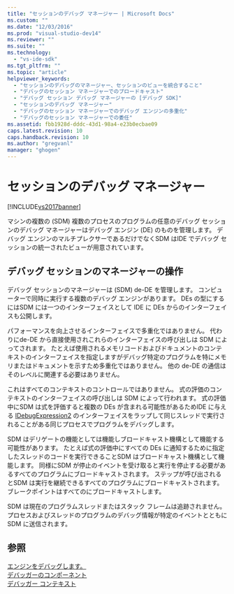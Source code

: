 ```yaml
---
title: "セッションのデバッグ マネージャー | Microsoft Docs"
ms.custom: ""
ms.date: "12/03/2016"
ms.prod: "visual-studio-dev14"
ms.reviewer: ""
ms.suite: ""
ms.technology: 
  - "vs-ide-sdk"
ms.tgt_pltfrm: ""
ms.topic: "article"
helpviewer_keywords: 
  - "セッションのデバッグのマネージャー、セッションのビューを統合すること"
  - "デバッグのセッション マネージャーでのブロードキャスト"
  - "デバッグ セッション デバッグ マネージャーの [デバッグ SDK]"
  - "セッションのデバッグ マネージャー"
  - "デバッグのセッション マネージャーでのデバッグ エンジンの多重化"
  - "デバッグのセッション マネージャーでの委任"
ms.assetid: fbb1928d-dddc-43d1-98a4-e23b0ecbae09
caps.latest.revision: 10
caps.handback.revision: 10
ms.author: "gregvanl"
manager: "ghogen"
---
```

# セッションのデバッグ マネージャー
[!INCLUDE[vs2017banner](../../code-quality/includes/vs2017banner.md)]

マシンの複数の \(SDM\) 複数のプロセスのプログラムの任意のデバッグ セッションのデバッグ マネージャーはデバッグ エンジン \(DE\) のものを管理します。  デバッグ エンジンのマルチプレクサーであるだけでなくSDM はIDE でデバッグ セッションの統一されたビューが用意されています。  
  
## デバッグ セッションのマネージャーの操作  
 デバッグ セッションのマネージャーは \(SDM\) de\-DE を管理します。  コンピューターで同時に実行する複数のデバッグ エンジンがあります。  DEs の型にするにはSDM には一つのインターフェイスとして IDE に DEs からのインターフェイスも公開します。  
  
 パフォーマンスを向上させるインターフェイスで多重化ではありません。  代わりにde\-DE から直接使用されこれらのインターフェイスの呼び出しは SDM によってされます。  たとえば使用されるメモリコードおよびドキュメントのコンテキストのインターフェイスを指定しますがデバッグ特定のプログラムを特にメモリまたはドキュメントを示すため多重化ではありません。  他の de\-DE の通信はそのレベルに関連する必要はありません。  
  
 これはすべてのコンテキストのコントロールではありません。  式の評価のコンテキストのインターフェイスの呼び出しは SDM によって行われます。  式の評価中にSDM は式を評価すると複数の DEs が含まれる可能性があるためIDE に与える [IDebugExpression2](../../extensibility/debugger/reference/idebugexpression2.md) のインターフェイスをラップして同じスレッドで実行されることがある同じプロセスでプログラムをデバッグします。  
  
 SDM はデリゲートの機能としては機能しブロードキャスト機構として機能する可能性があります。  たとえば式の評価中にすべての DEs に通知するために指定したスレッドのコードを実行できることSDM はブロードキャスト機構として機能します。  同様にSDM が停止のイベントを受け取ると実行を停止する必要があるすべてのプログラムにブロードキャストされます。  ステップが呼び出されるとSDM は実行を継続できるすべてのプログラムにブロードキャストされます。  ブレークポイントはすべてのにブロードキャストします。  
  
 SDM は現在のプログラムスレッドまたはスタック フレームは追跡されません。  プロセスおよびスレッドのプログラムのデバッグ情報が特定のイベントとともに SDM に送信されます。  
  
## 参照  
 [エンジンをデバッグします。](../../extensibility/debugger/debug-engine.md)   
 [デバッガーのコンポーネント](../../extensibility/debugger/debugger-components.md)   
 [デバッガー コンテキスト](../../extensibility/debugger/debugger-contexts.md)